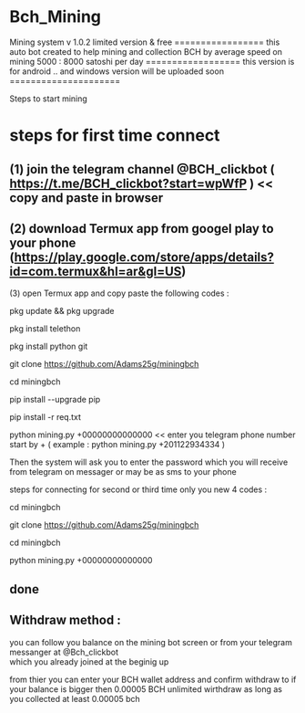 # Bch_Mining
Mining system v 1.0.2  limited version & free    =================
this auto bot created to help mining and collection BCH by average speed on mining  5000 : 8000 satoshi per day ==================
this version is for android .. and windows version will be uploaded soon  =====================

Steps to start mining 

steps for first time connect
========
(1) join the telegram channel @BCH_clickbot  (   https://t.me/BCH_clickbot?start=wpWfP  )  << copy and paste in browser 
-------------
(2) download Termux app from googel play to your phone  (https://play.google.com/store/apps/details?id=com.termux&hl=ar&gl=US)
-------------
(3) open Termux app and copy paste the following codes : 

 pkg update && pkg upgrade
 
 pkg install telethon
 
 pkg install python git 
 
 git clone https://github.com/Adams25g/miningbch
 
 cd miningbch
 
 pip install --upgrade pip
 
 pip install -r req.txt
 
 python mining.py +00000000000000            << enter you telegram phone number start by + ( example : python mining.py +201122934334 )
 
 Then the system will ask you to enter the password which you will receive from telegram on messager or may be as sms to your phone 
 
 
 steps for connecting for second or third time 
 only you new 4 codes :
  
  cd miningbch
  
  git clone https://github.com/Adams25g/miningbch
  
  cd miningbch
  
  python mining.py +00000000000000
 
 
 
 done 
 --------------------------------------------------------------------------
 
 Withdraw method : 
 --------------------------------------------------
 
 you can follow you balance on the mining bot screen 
 or from your telegram messanger at @Bch_clickbot  
 which you already joined at the beginig up 
 
 from thier you can enter your BCH wallet address and confirm
 withdraw to if your balance is bigger then 0.00005 BCH 
 unlimited wirthdraw as long as you collected at least 0.00005 bch 
 
 
